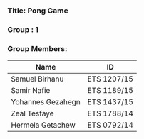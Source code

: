 ### Title: Pong Game

### Group : 1
### Group Members:
| **Name**            | **ID**       |
|---------------------|--------------|
| Samuel Birhanu      | ETS 1207/15  |
| Samir Nafie         | ETS 1189/15  |
| Yohannes Gezahegn   | ETS 1437/15  |
| Zeal Tesfaye        | ETS 1788/14  |
| Hermela Getachew    | ETS 0792/14  |
